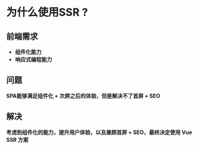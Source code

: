 # 为什么使用SSR ?

## 前端需求

- **组件化能力**
- **响应式编程能力**

## 问题

  **SPA能够满足组件化 + 次屏之后的体验，但是解决不了首屏 + SEO**

## 解决

  **考虑到组件化的能力，提升用户体验，以及兼顾首屏 + SEO，最终决定使用 Vue SSR 方案**
